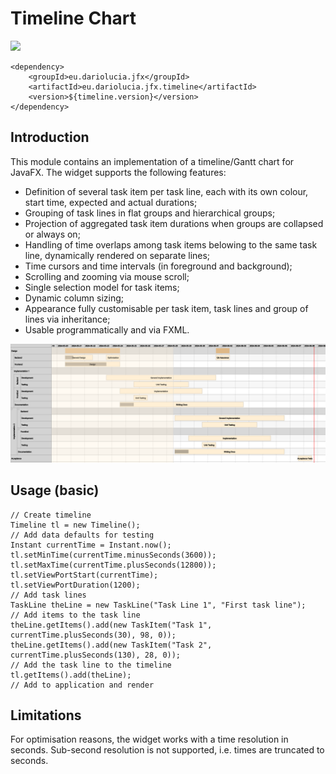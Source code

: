 # Timeline Chart

[<img src="https://img.shields.io/maven-central/v/eu.dariolucia.jfx/eu.dariolucia.jfx.timeline?color=greem&style=flat">](https://search.maven.org/search?q=eu.dariolucia.jfx.timeline)

    <dependency>
        <groupId>eu.dariolucia.jfx</groupId>
        <artifactId>eu.dariolucia.jfx.timeline</artifactId>
        <version>${timeline.version}</version>
    </dependency>

## Introduction
This module contains an implementation of a timeline/Gantt chart for JavaFX. The widget supports the following features:
- Definition of several task item per task line, each with its own colour, start time, expected and actual durations; 
- Grouping of task lines in flat groups and hierarchical groups;
- Projection of aggregated task item durations when groups are collapsed or always on; 
- Handling of time overlaps among task items belowing to the same task line, dynamically rendered on separate lines;
- Time cursors and time intervals (in foreground and background);
- Scrolling and zooming via mouse scroll;
- Single selection model for task items;
- Dynamic column sizing;
- Appearance fully customisable per task item, task lines and group of lines via inheritance;
- Usable programmatically and via FXML.

![Screenshot](img/timeline.png "Timeline Chart Widget")

## Usage (basic)

    // Create timeline
    Timeline tl = new Timeline();
    // Add data defaults for testing
    Instant currentTime = Instant.now();
    tl.setMinTime(currentTime.minusSeconds(3600));
    tl.setMaxTime(currentTime.plusSeconds(12800));
    tl.setViewPortStart(currentTime);
    tl.setViewPortDuration(1200);
    // Add task lines
    TaskLine theLine = new TaskLine("Task Line 1", "First task line");
    // Add items to the task line
    theLine.getItems().add(new TaskItem("Task 1", currentTime.plusSeconds(30), 98, 0));
    theLine.getItems().add(new TaskItem("Task 2", currentTime.plusSeconds(130), 28, 0));
    // Add the task line to the timeline
    tl.getItems().add(theLine);
    // Add to application and render

## Limitations
For optimisation reasons, the widget works with a time resolution in seconds. Sub-second resolution is not supported, i.e.
times are truncated to seconds.
